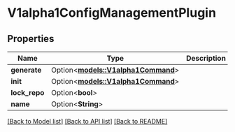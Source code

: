 # V1alpha1ConfigManagementPlugin

## Properties

Name | Type | Description | Notes
------------ | ------------- | ------------- | -------------
**generate** | Option<[**models::V1alpha1Command**](v1alpha1Command.md)> |  | [optional]
**init** | Option<[**models::V1alpha1Command**](v1alpha1Command.md)> |  | [optional]
**lock_repo** | Option<**bool**> |  | [optional]
**name** | Option<**String**> |  | [optional]

[[Back to Model list]](../README.md#documentation-for-models) [[Back to API list]](../README.md#documentation-for-api-endpoints) [[Back to README]](../README.md)


